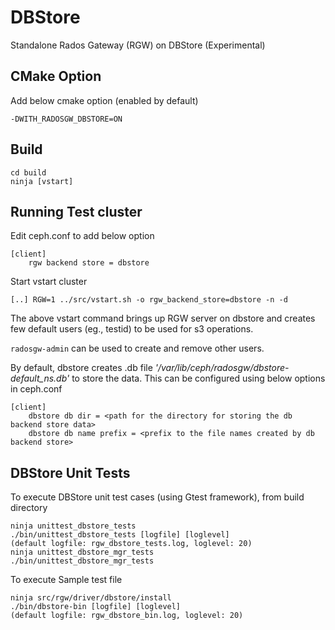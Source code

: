 # DBStore
Standalone Rados Gateway (RGW) on DBStore (Experimental)


## CMake Option
Add below cmake option (enabled by default)

    -DWITH_RADOSGW_DBSTORE=ON 


## Build

    cd build
    ninja [vstart]


## Running Test cluster
Edit ceph.conf to add below option

    [client]
        rgw backend store = dbstore

Start vstart cluster

    [..] RGW=1 ../src/vstart.sh -o rgw_backend_store=dbstore -n -d

The above vstart command brings up RGW server on dbstore and creates few default users (eg., testid) to be used for s3 operations.

`radosgw-admin` can be used to create and remove other users.


By default, dbstore creates .db file *'/var/lib/ceph/radosgw/dbstore-default_ns.db'* to store the data. This can be configured using below options in ceph.conf

    [client]
        dbstore db dir = <path for the directory for storing the db backend store data>
        dbstore db name prefix = <prefix to the file names created by db backend store>


## DBStore Unit Tests
To execute DBStore unit test cases (using Gtest framework), from build directory

    ninja unittest_dbstore_tests
    ./bin/unittest_dbstore_tests [logfile] [loglevel]
    (default logfile: rgw_dbstore_tests.log, loglevel: 20)
    ninja unittest_dbstore_mgr_tests
    ./bin/unittest_dbstore_mgr_tests

To execute Sample test file

    ninja src/rgw/driver/dbstore/install
    ./bin/dbstore-bin [logfile] [loglevel]
    (default logfile: rgw_dbstore_bin.log, loglevel: 20)

